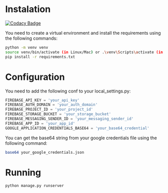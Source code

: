 # Instalation

[![Codacy Badge](https://api.codacy.com/project/badge/Grade/05faa569abc5445783b47c3022453234)](https://app.codacy.com/gh/TFG-nicsanmen-rubsuadav/backend?utm_source=github.com&utm_medium=referral&utm_content=TFG-nicsanmen-rubsuadav/backend&utm_campaign=Badge_Grade)

You need to create a virtual environment and install the requirements using the following commands:
```bash
python -m venv venv
source venv/bin/activate (in Linux/Mac) or .\venv\Scripts\activate (in Windows)
pip install -r requirements.txt
```

# Configuration
You need to add the following conf to your local_settings.py:
```python
FIREBASE_API_KEY = 'your_api_key'
FIREBASE_AUTH_DOMAIN = 'your_auth_domain'
FIREBASE_PROJECT_ID = 'your_project_id'
FIREBASE_STORAGE_BUCKET = 'your_storage_bucket'
FIREBASE_MESSAGING_SENDER_ID = 'your_messaging_sender_id'
FIREBASE_APP_ID = 'your_app_id'
GOOGLE_APPLICATION_CREDENTIALS_BASE64 = 'your_base64_credential'
```
You can get the base64 string from your google credentials file using the following command:
```bash
base64 your_google_credentials.json
```

# Running
```bash
python manage.py runserver
```